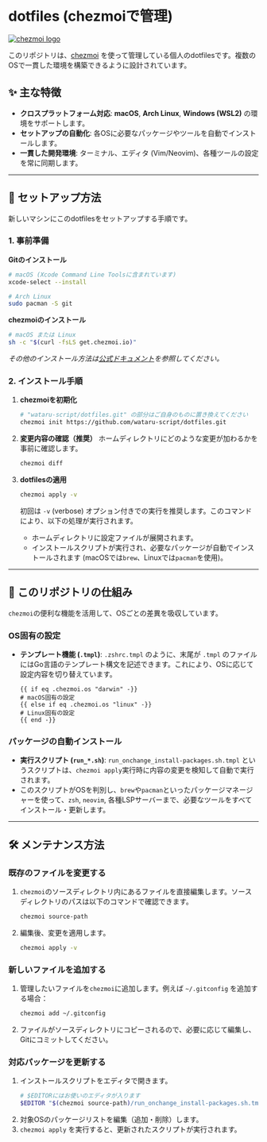 # dotfiles (chezmoiで管理)

[![chezmoi logo](https://www.chezmoi.io/logo.svg)](https://www.chezmoi.io)

このリポジトリは、[chezmoi](https://www.chezmoi.io/) を使って管理している個人のdotfilesです。複数のOSで一貫した環境を構築できるように設計されています。

## ✨ 主な特徴

- **クロスプラットフォーム対応**: **macOS**, **Arch Linux**, **Windows (WSL2)** の環境をサポートします。
- **セットアップの自動化**: 各OSに必要なパッケージやツールを自動でインストールします。
- **一貫した開発環境**: ターミナル、エディタ (Vim/Neovim)、各種ツールの設定を常に同期します。

---

## 🚀 セットアップ方法

新しいマシンにこのdotfilesをセットアップする手順です。

### 1. 事前準備

**Gitのインストール**
```sh
# macOS (Xcode Command Line Toolsに含まれています)
xcode-select --install

# Arch Linux
sudo pacman -S git
```

**chezmoiのインストール**
```sh
# macOS または Linux
sh -c "$(curl -fsLS get.chezmoi.io)"
```
*その他のインストール方法は[公式ドキュメント](https://www.chezmoi.io/install/)を参照してください。*

### 2. インストール手順

1.  **chezmoiを初期化**
    ```sh
    # "wataru-script/dotfiles.git" の部分はご自身のものに置き換えてください
    chezmoi init https://github.com/wataru-script/dotfiles.git
    ```

2.  **変更内容の確認（推奨）**
    ホームディレクトリにどのような変更が加わるかを事前に確認します。
    ```sh
    chezmoi diff
    ```

3.  **dotfilesの適用**
    ```sh
    chezmoi apply -v
    ```
    初回は `-v` (verbose) オプション付きでの実行を推奨します。このコマンドにより、以下の処理が実行されます。
    - ホームディレクトリに設定ファイルが展開されます。
    - インストールスクリプトが実行され、必要なパッケージが自動でインストールされます (macOSでは`brew`、Linuxでは`pacman`を使用)。

---

## 🔧 このリポジトリの仕組み

`chezmoi`の便利な機能を活用して、OSごとの差異を吸収しています。

### OS固有の設定

- **テンプレート機能 (`.tmpl`)**: `.zshrc.tmpl` のように、末尾が `.tmpl` のファイルにはGo言語のテンプレート構文を記述できます。これにより、OSに応じて設定内容を切り替えています。
  ```go-template
  {{ if eq .chezmoi.os "darwin" -}}
  # macOS固有の設定
  {{ else if eq .chezmoi.os "linux" -}}
  # Linux固有の設定
  {{ end -}}
  ```

### パッケージの自動インストール

- **実行スクリプト (`run_*.sh`)**: `run_onchange_install-packages.sh.tmpl` というスクリプトは、`chezmoi apply`実行時に内容の変更を検知して自動で実行されます。
- このスクリプトがOSを判別し、`brew`や`pacman`といったパッケージマネージャーを使って、`zsh`, `neovim`, 各種LSPサーバーまで、必要なツールをすべてインストール・更新します。

---

## 🛠️ メンテナンス方法

### 既存のファイルを変更する

1.  `chezmoi`のソースディレクトリ内にあるファイルを直接編集します。ソースディレクトリのパスは以下のコマンドで確認できます。
    ```sh
    chezmoi source-path
    ```
2.  編集後、変更を適用します。
    ```sh
    chezmoi apply -v
    ```

### 新しいファイルを追加する

1.  管理したいファイルを`chezmoi`に追加します。例えば `~/.gitconfig` を追加する場合：
    ```sh
    chezmoi add ~/.gitconfig
    ```
2.  ファイルがソースディレクトリにコピーされるので、必要に応じて編集し、Gitにコミットしてください。

### 対応パッケージを更新する

1.  インストールスクリプトをエディタで開きます。
    ```sh
    # $EDITORにはお使いのエディタが入ります
    $EDITOR "$(chezmoi source-path)/run_onchange_install-packages.sh.tmpl"
    ```
2.  対象OSのパッケージリストを編集（追加・削除）します。
3.  `chezmoi apply` を実行すると、更新されたスクリプトが実行されます。
